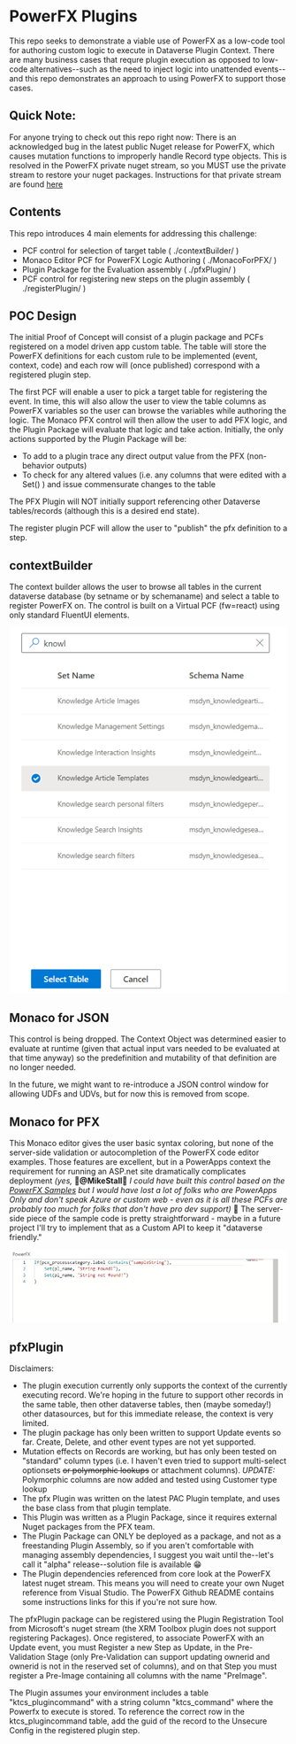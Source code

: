 # PowerFX Plugins

This repo seeks to demonstrate a viable use of PowerFX as a low-code tool for authoring custom logic to execute in Dataverse Plugin Context. There are many business cases that requre plugin execution as opposed to low-code alternatives--such as the need to inject logic into unattended events--and this repo demonstrates an approach to using PowerFX to support those cases.

## Quick Note:

For anyone trying to check out this repo right now: There is an acknowledged bug in the latest public Nuget release for PowerFX, which causes mutation functions to improperly handle Record type objects. This is resolved in the PowerFX private nuget stream, so you MUST use the private stream to restore your nuget packages. Instructions for that private stream are found [here](https://github.com/microsoft/power-fx#daily-builds)

## Contents

This repo introduces 4 main elements for addressing this challenge:
- PCF control for selection of target table ( ./contextBuilder/ )
- Monaco Editor PCF for PowerFX Logic Authoring ( ./MonacoForPFX/ )
- Plugin Package for the Evaluation assembly ( ./pfxPlugin/ )
- PCF control for registering new steps on the plugin assembly ( ./registerPlugin/ )

## POC Design

The initial Proof of Concept will consist of a plugin package and <some> PCFs registered on a model driven app custom table. The table will store the PowerFX definitions for each custom rule to be implemented (event, context, code) and each row will (once published) correspond with a registered plugin step.

The first PCF will enable a user to pick a target table for registering the event. In time, this will also allow the user to view the table columns as PowerFX variables so the user can browse the variables while authoring the logic. The Monaco PFX control will then allow the user to add PFX logic, and the Plugin Package will evaluate that logic and take action. Initially, the only actions supported by the Plugin Package will be:

- To add to a plugin trace any direct output value from the PFX (non-behavior outputs)
- To check for any altered values (i.e. any columns that were edited with a Set() ) and issue commensurate changes to the table

The PFX Plugin will NOT initially support referencing other Dataverse tables/records (although this is a desired end state).

The register plugin PCF will allow the user to "publish" the pfx definition to a step.

## contextBuilder
The context builder allows the user to browse all tables in the current dataverse database (by setname or by schemaname) and select a table to register PowerFX on. The control is built on a Virtual PCF (fw=react) using only standard FluentUI elements.

![context builder](./img/contextBuilder.png "contextBuilder PCF Control")

## Monaco for JSON

This control is being dropped. The Context Object was determined easier to evaluate at runtime (given that actual input vars needed to be evaluated at that time anyway) so the predefinition and mutability of that definition are no longer needed. 

In the future, we might want to re-introduce a JSON control window for allowing UDFs and UDVs, but for now this is removed from scope.

## Monaco for PFX

This Monaco editor gives the user basic syntax coloring, but none of the server-side validation or autocompletion of the PowerFX code editor examples. Those features are excellent, but in a PowerApps context the requirement for running an ASP.net site dramatically complicates deployment *(yes,* __🙏@MikeStall🙏__ *I could have built this control based on the [PowerFX Samples](https://github.com/microsoft/power-fx-host-samples) but I would have lost a lot of folks who are PowerApps Only and don't speak Azure or custom web - even as it is all these PCFs are probably too much for folks that don't have pro dev support)* 🤯 The server-side piece of the sample code is pretty straightforward - maybe in a future project I'll try to implement that as a Custom API to keep it "dataverse friendly."

![Power FX Monaco Code Editor](img/pfx.png "PowerFX Monaco Code Editor")

## pfxPlugin

Disclaimers: 
- The plugin execution currently only supports the context of the currently executing record. We're hoping in the future to support other records in the same table, then other dataverse tables, then (maybe someday!) other datasources, but for this immediate release, the context is very limited.
- The plugin package has only been written to support Update events so far. Create, Delete, and other event types are not yet supported.
- Mutation effects on Records are working, but has only been tested on "standard" column types (i.e. I haven't even tried to support multi-select optionsets ~~or polymorphic lookups~~ or attachment columns). *UPDATE:* Polymorphic columns are now added and tested using Customer type lookup
- The pfx Plugin was written on the latest PAC Plugin template, and uses the base class from that plugin template.
- This Plugin was written as a Plugin Package, since it requires external Nuget packages from the PFX team.
- The Plugin Package can ONLY be deployed as a package, and not as a freestanding Plugin Assembly, so if you aren't comfortable with managing assembly dependencies, I suggest you wait until the--let's call it "alpha" release--solution file is available 😁
- The Plugin dependencies referenced from core look at the PowerFX latest nuget stream. This means you will need to create your own Nuget reference from Visual Studio. The PowerFX Github README contains some instructions links for this if you're not sure how.

The pfxPlugin package can be registered using the Plugin Registration Tool from Microsoft's nuget stream (the XRM Toolbox plugin does not support registering Packages). Once registered, to associate PowerFX with an Update event, you must Register a new Step as Update, in the Pre-Validation Stage (only Pre-Validation can support updating ownerid and ownerid is not in the reserved set of columns), and on that Step you must register a Pre-Image containing all columns with the name "PreImage".

The Plugin assumes your environment includes a table "ktcs_plugincommand" with a string column "ktcs_command" where the Powerfx to execute is stored. To reference the correct row in the ktcs_plugincommand table, add the guid of the record to the Unsecure Config in the registered plugin step.
